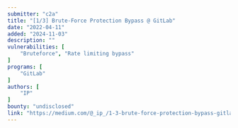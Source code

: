 ```yaml
---
submitter: "c2a"
title: "[1/3] Brute-Force Protection Bypass @ GitLab"
date: "2022-04-11"
added: "2024-11-03"
description: ""
vulnerabilities: [
    "Bruteforce", "Rate limiting bypass"
]
programs: [
    "GitLab"
]
authors: [
    "IP"
]
bounty: "undisclosed"
link: "https://medium.com/@_ip_/1-3-brute-force-protection-bypass-gitlab-15a17909bb"
---
```




